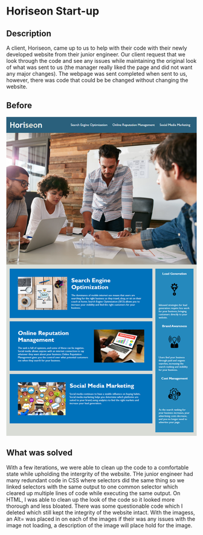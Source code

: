 # Horiseon Start-up

## Description
A client, Horiseon, came up to us to help with their code with their newly developed website from their junior engineer. Our client request that we look through the code and see any issues while maintaining the original look of what was sent to us (the manager really liked the page and did not want any major changes). The webpage was sent completed when sent to us, however, there was code that could be be changed without changing the website. 

## Before
![Horiseon Image](./Assets/01-html-css-git-homework-demo.png)

## What was solved
With a few iterations, we were able to clean up the code to a comfortable state while upholding the intergrity of the website. THe junior engineer had many redundant code in CSS where selectors did the same thing so we linked selectors with the same output to one common selector which cleared up multiple lines of code while executing the same output. On HTML, I was able to clean up the look of the code so it looked more thorough and less bloated. There was some questionable code which I deleted which still kept the integrity of the website intact. With the imagess, an Alt= was placed in on each of the images if their was any issues with the image not loading, a description of the image will place hold for the image. 
